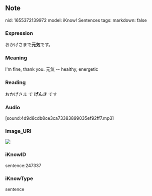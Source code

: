 ## Note
nid: 1655372139972
model: iKnow! Sentences
tags: 
markdown: false

### Expression
おかげさまで<b>元気</b>です。

### Meaning
I'm fine, thank you.
元気 -- healthy, energetic

### Reading
おかげさま で <b>げんき</b> です

### Audio
[sound:4d9d8cdb8ce3ca73383899035ef92ff7.mp3]

### Image_URI
<img src="73b3533b3f63b385ad5e459af7210d67.jpg">

### iKnowID
sentence:247337

### iKnowType
sentence
